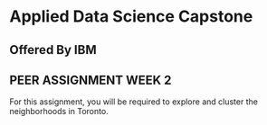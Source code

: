 # Applied Data Science Capstone

## Offered By IBM

## PEER ASSIGNMENT WEEK 2

For this assignment, you will be required to explore and cluster the neighborhoods in Toronto.
